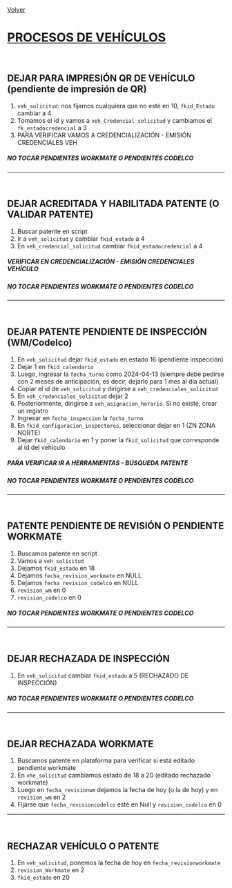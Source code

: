 <link rel="stylesheet" type="text/css" href="styles.css">
<br>

[Volver](./index.md)
<br>

# <u>PROCESOS DE VEHÍCULOS</u>
<br>

## DEJAR PARA IMPRESIÓN QR DE VEHÍCULO (pendiente de impresión de QR)

1. `veh_solicitud`: nos fijamos cualquiera que no esté en 10, `fkid_Estado` cambiar a 4
2. Tomamos el id y vamos a `veh_Credencial_solicitud` y cambiamos el `fk_estadocredencial` a 3
3. PARA VERIFICAR VAMOS A CREDENCIALIZACIÓN - EMISIÓN CREDENCIALES VEH  
##### NO TOCAR PENDIENTES WORKMATE O PENDIENTES CODELCO

---
<br>

## DEJAR ACREDITADA Y HABILITADA PATENTE (O VALIDAR PATENTE)

1. Buscar patente en script
2. Ir a `veh_solicitud` y cambiar `fkid_estado` a 4
3. En `veh_credencial_solicitud` cambiar `fkid_estadocredencial` a 4  
##### VERIFICAR EN CREDENCIALIZACIÓN - EMISIÓN CREDENCIALES VEHÍCULO 
##### NO TOCAR PENDIENTES WORKMATE O PENDIENTES CODELCO

---
<br>

## DEJAR PATENTE PENDIENTE DE INSPECCIÓN (WM/Codelco)

1. En `veh_solicitud` dejar `fkid_estado` en estado 16 (pendiente inspección)
2. Dejar 1 en `fkid_calendario`
3. Luego, ingresar la `fecha_turno` como 2024-04-13 (siempre debe pedirse con 2 meses de anticipación, es decir, dejarlo para 1 mes al día actual)
4. Copiar el id de `veh_solicitud` y dirigirse a `veh_credenciales_solicitud`
5. En `veh_credenciales_solicitud` dejar 2
6. Posteriormente, dirigirse a `veh_asignacion_horario`. Si no existe, crear un registro
7. Ingresar en `fecha_inspeccion` la `fecha_turno`
8. En `fkid_configuracion_inspectores`, seleccionar dejar en 1 (ZN ZONA NORTE)
9. Dejar `fkid_calendario` en 1 y poner la `fkid_solicitud` que corresponde al id del vehículo  
##### PARA VERIFICAR IR A HERRAMIENTAS - BÚSQUEDA PATENTE  
##### NO TOCAR PENDIENTES WORKMATE O PENDIENTES CODELCO

---
<br>

## PATENTE PENDIENTE DE REVISIÓN O PENDIENTE WORKMATE

1. Buscamos patente en script
2. Vamos a `veh_solicitud`
3. Dejamos `fkid_estado` en 18
4. Dejamos `fecha_revision_workmate` en NULL
5. Dejamos `fecha_revision_codelco` en NULL
6. `revision_wm` en 0
7. `revision_codelco` en 0  
##### NO TOCAR PENDIENTES WORKMATE O PENDIENTES CODELCO

---
<br>

## DEJAR RECHAZADA DE INSPECCIÓN

1. En `veh_solicitud` cambiar `fkid_estado` a 5 (RECHAZADO DE INSPECCIÓN)  
##### NO TOCAR PENDIENTES WORKMATE O PENDIENTES CODELCO

---
<br>

## DEJAR RECHAZADA WORKMATE

1. Buscamos patente en plataforma para verificar si está editado pendiente workmate
2. En `vhe_solicitud` cambiamos estado de 18 a 20 (editado rechazado workmate)
3. Luego en `fecha_revisionwm` dejamos la fecha de hoy (o la de hoy) y en `revision_wm` en 2
4. Fijarse que `fecha_revisioncodelco` esté en Null y `revision_codelco` en 0

---
<br>

## RECHAZAR VEHÍCULO O PATENTE

1. En `veh_solicitud`, ponemos la fecha de hoy en `fecha_revisionworkmate`
2. `revision_Workmate` en 2
3. `fkid_estado` en 20
